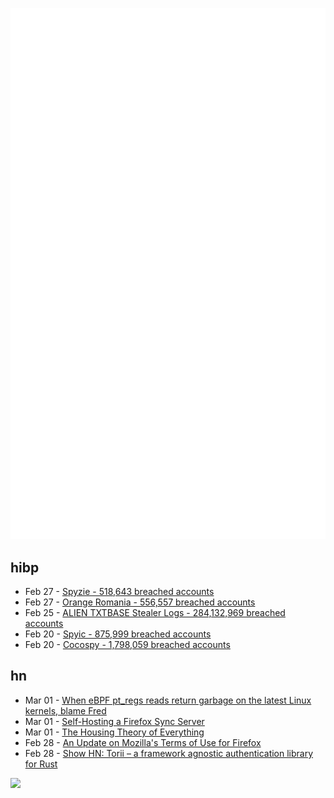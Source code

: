 ![Metrics](https://raw.githubusercontent.com/phixion/phixion/master/metrics.svg)

## hibp

<!--
for https://github.com/phixion/phixion/blob/main/.github/workflows/feeds.yml
-->
<!--START_SECTION:haveibeenpwnd-->
- Feb 27 - [Spyzie - 518,643 breached accounts](https://haveibeenpwned.com/PwnedWebsites#Spyzie)
- Feb 27 - [Orange Romania - 556,557 breached accounts](https://haveibeenpwned.com/PwnedWebsites#OrangeRomania)
- Feb 25 - [ALIEN TXTBASE Stealer Logs - 284,132,969 breached accounts](https://haveibeenpwned.com/PwnedWebsites#AlienStealerLogs)
- Feb 20 - [Spyic - 875,999 breached accounts](https://haveibeenpwned.com/PwnedWebsites#Spyic)
- Feb 20 - [Cocospy - 1,798,059 breached accounts](https://haveibeenpwned.com/PwnedWebsites#Cocospy)
<!--END_SECTION:haveibeenpwnd-->

## hn

<!--
for https://github.com/phixion/phixion/blob/main/.github/workflows/feeds.yml
-->
<!--START_SECTION:hn-->
- Mar 01 - [When eBPF pt_regs reads return garbage on the latest Linux kernels, blame Fred](https://tanelpoder.com/posts/ebpf-pt-regs-error-on-linux-blame-fred/)
- Mar 01 - [Self-Hosting a Firefox Sync Server](https://blog.diego.dev/posts/firefox-sync-server/)
- Mar 01 - [The Housing Theory of Everything](https://worksinprogress.co/issue/the-housing-theory-of-everything/)
- Feb 28 - [An Update on Mozilla's Terms of Use for Firefox](https://blog.mozilla.org/en/products/firefox/update-on-terms-of-use/)
- Feb 28 - [Show HN: Torii – a framework agnostic authentication library for Rust](https://github.com/cmackenzie1/torii-rs)
<!--END_SECTION:hn-->

<!--
for https://yhype.me
-->
![](https://hit.yhype.me/github/profile?user_id=13013670)
